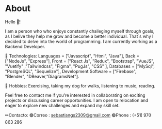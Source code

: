 # About
Hello 👋!

I am a person who who enjoys constantly challeging myself through goals, as I belive they help me grow and become a better individual. That´s why I decided to delve into the world of programming. I am currently working as a Backend Developer.

🧠 Technologies: 
Languages = ["Javascript", "Html", "Java"],
Back = ["NodeJs", "Express"], 
Front = ["React Js", "Redux", "Bootstrap", "VueJS", "Vuetify" ,"Tailwindcss", "Figma", "PugJs", "CSS" ], 
Databases = ["MySql", "PostgreSQL", "Sequelize"], 
Development Software = ["Firebase", "Blender", "DBeaver,"DiagramsNet"].

🎲 Hobbies: Exercising, taking my dog for walks, listening to music, reading.

Feel free to contact me if you're interested in collaborating on exciting projects or discussing career opportunities. I am open to relocation and eager to explore new challenges and expand my skill set.

✏Contacto:
🟢Correo : sebastiangs2309@gmail.com
🟢Phone : (+51) 970 863 286
